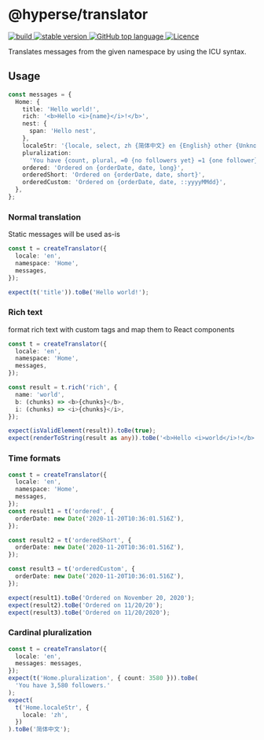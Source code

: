 # @hyperse/translator

<p align="left">
  <a aria-label="Build" href="https://github.com/hyperse-io/translator/actions?query=workflow%3ACI">
    <img alt="build" src="https://img.shields.io/github/actions/workflow/status/hyperse-io/translator/ci-integrity.yml?branch=main&label=ci&logo=github&style=flat-quare&labelColor=000000" />
  </a>
  <a aria-label="stable version" href="https://www.npmjs.com/package/@hyperse/translator">
    <img alt="stable version" src="https://img.shields.io/npm/v/%40hyperse%2Ftranslator?branch=main&label=version&logo=npm&style=flat-quare&labelColor=000000" />
  </a>
  <a aria-label="Top language" href="https://github.com/hyperse-io/translator/search?l=typescript">
    <img alt="GitHub top language" src="https://img.shields.io/github/languages/top/hyperse-io/translator?style=flat-square&labelColor=000&color=blue">
  </a>
  <a aria-label="Licence" href="https://github.com/hyperse-io/translator/blob/main/LICENSE">
    <img alt="Licence" src="https://img.shields.io/github/license/hyperse-io/translator?style=flat-quare&labelColor=000000" />
  </a>
</p>

Translates messages from the given namespace by using the ICU syntax.

## Usage

```ts
const messages = {
  Home: {
    title: 'Hello world!',
    rich: '<b>Hello <i>{name}</i>!</b>',
    nest: {
      span: 'Hello nest',
    },
    localeStr: '{locale, select, zh {简体中文} en {English} other {Unknown}}',
    pluralization:
      'You have {count, plural, =0 {no followers yet} =1 {one follower} other {# followers}}.',
    ordered: 'Ordered on {orderDate, date, long}',
    orderedShort: 'Ordered on {orderDate, date, short}',
    orderedCustom: 'Ordered on {orderDate, date, ::yyyyMMdd}',
  },
};
```

### Normal translation

Static messages will be used as-is

```ts
const t = createTranslator({
  locale: 'en',
  namespace: 'Home',
  messages,
});

expect(t('title')).toBe('Hello world!');
```

### Rich text

format rich text with custom tags and map them to React components

```ts
const t = createTranslator({
  locale: 'en',
  namespace: 'Home',
  messages,
});

const result = t.rich('rich', {
  name: 'world',
  b: (chunks) => <b>{chunks}</b>,
  i: (chunks) => <i>{chunks}</i>,
});

expect(isValidElement(result)).toBe(true);
expect(renderToString(result as any)).toBe('<b>Hello <i>world</i>!</b>');
```

### Time formats

```ts
const t = createTranslator({
  locale: 'en',
  namespace: 'Home',
  messages,
});
const result1 = t('ordered', {
  orderDate: new Date('2020-11-20T10:36:01.516Z'),
});

const result2 = t('orderedShort', {
  orderDate: new Date('2020-11-20T10:36:01.516Z'),
});

const result3 = t('orderedCustom', {
  orderDate: new Date('2020-11-20T10:36:01.516Z'),
});

expect(result1).toBe('Ordered on November 20, 2020');
expect(result2).toBe('Ordered on 11/20/20');
expect(result3).toBe('Ordered on 11/20/2020');
```

### Cardinal pluralization

```ts
const t = createTranslator({
  locale: 'en',
  messages: messages,
});
expect(t('Home.pluralization', { count: 3580 })).toBe(
  'You have 3,580 followers.'
);
expect(
  t('Home.localeStr', {
    locale: 'zh',
  })
).toBe('简体中文');
```
